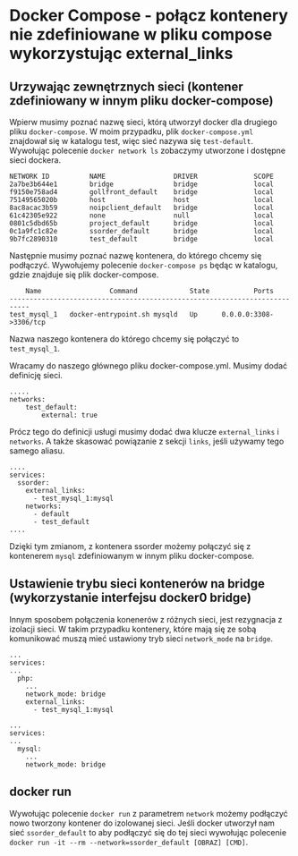 # Docker Compose - połącz kontenery nie zdefiniowane w pliku compose wykorzystując external_links

## Urzywając zewnętrznych sieci (kontener zdefiniowany w innym pliku docker-compose)

Wpierw musimy poznać nazwę sieci, którą utworzył docker dla drugiego pliku `docker-compose`.
W moim przypadku, plik `docker-compose.yml` znajdował się w katalogu test, więc sieć nazywa się `test-default`.
Wywołując polecenie `docker network ls` zobaczymy utworzone i dostępne sieci dockera.

```
NETWORK ID          NAME                 DRIVER              SCOPE
2a7be3b644e1        bridge               bridge              local
f9150e758ad4        gollfront_default    bridge              local
75149565020b        host                 host                local
8ac8acac3b59        noipclient_default   bridge              local
61c42305e922        none                 null                local
0801c5dbd65b        project_default      bridge              local
0c1a9fc1c82e        ssorder_default      bridge              local
9b7fc2890310        test_default         bridge              local
```

Następnie musimy poznać nazwę kontenera, do którego chcemy się podłączyć.
Wywołujemy polecenie `docker-compose ps` będąc w katalogu, gdzie znajduje się plik docker-compose.

```
    Name                 Command             State           Ports
---------------------------------------------------------------------------
test_mysql_1   docker-entrypoint.sh mysqld   Up      0.0.0.0:3308->3306/tcp
```
Nazwa naszego kontenera do którego chcemy się połączyć to `test_mysql_1`.

Wracamy do naszego głównego pliku docker-compose.yml.
Musimy dodać definicję sieci.
```
.....
networks:
    test_default:
        external: true
```

Prócz tego do definicji usługi musimy dodać dwa klucze `external_links` i `networks`.
A także skasować powiązanie z sekcji `links`, jeśli używamy tego samego aliasu.

```
....
services:
  ssorder:
    external_links:
      - test_mysql_1:mysql
    networks:
      - default
      - test_default
....
```
Dzięki tym zmianom, z kontenera ssorder możemy połączyć się z kontenerem `mysql` zdefiniowanym w innym pliku docker-compose.


## Ustawienie trybu sieci kontenerów na bridge (wykorzystanie interfejsu docker0 bridge)

Innym sposobem połączenia konenerów z różnych sieci, jest rezygnacja z izolacji sieci.
W takim przypadku kontenery, które mają się ze sobą komunikować muszą mieć ustawiony tryb sieci `network_mode` na `bridge`.

```
...
services:
...
  php:
    ...
    network_mode: bridge
    external_links:
      - test_mysql_1:mysql
```

```
...
services:
...
  mysql:
    ...
    network_mode: bridge
```


## docker run

Wywołując polecenie `docker run` z parametrem `network` możemy podłączyć nowo tworzony kontener do izolowanej sieci. Jeśli docker utworzył nam sieć `ssorder_default` to aby podłączyć się do tej sieci wywołując polecenie `docker run -it --rm --network=ssorder_default [OBRAZ] [CMD]`.
